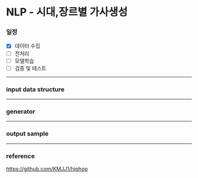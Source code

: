 # NLP - 시대,장르별 가사생성


### 일정

 - [x] 데이터 수집
 - [ ] 전처리
 - [ ] 모델학습
 - [ ] 검증 및 테스트

-------

### input data structure

----------

### generator

----------

### output sample

-----------

### reference
https://github.com/KMJJ1/hiphop

